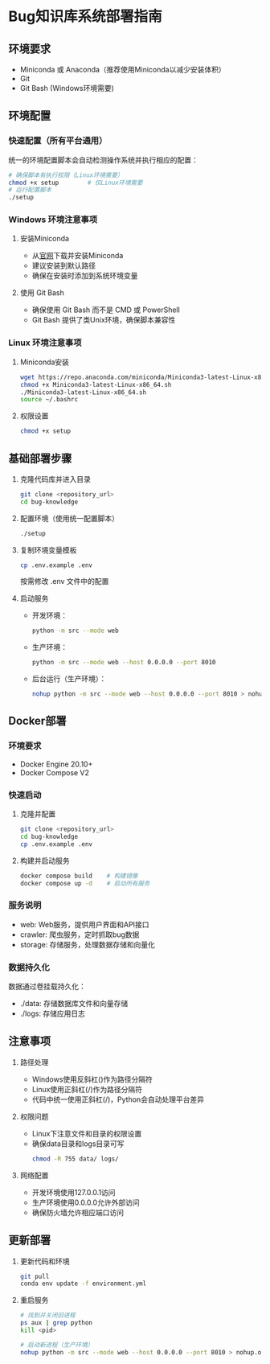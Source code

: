 # Bug知识库系统部署指南

## 环境要求

- Miniconda 或 Anaconda（推荐使用Miniconda以减少安装体积）
- Git
- Git Bash (Windows环境需要)

## 环境配置

### 快速配置（所有平台通用）

统一的环境配置脚本会自动检测操作系统并执行相应的配置：

```bash
# 确保脚本有执行权限（Linux环境需要）
chmod +x setup        # 仅Linux环境需要
# 运行配置脚本
./setup
```

### Windows 环境注意事项

1. 安装Miniconda
   - 从[官网](https://docs.conda.io/projects/miniconda/en/latest/)下载并安装Miniconda
   - 建议安装到默认路径
   - 确保在安装时添加到系统环境变量

2. 使用 Git Bash
   - 确保使用 Git Bash 而不是 CMD 或 PowerShell
   - Git Bash 提供了类Unix环境，确保脚本兼容性

### Linux 环境注意事项

1. Miniconda安装
   ```bash
   wget https://repo.anaconda.com/miniconda/Miniconda3-latest-Linux-x86_64.sh
   chmod +x Miniconda3-latest-Linux-x86_64.sh
   ./Miniconda3-latest-Linux-x86_64.sh
   source ~/.bashrc
   ```

2. 权限设置
   ```bash
   chmod +x setup
   ```

## 基础部署步骤

1. 克隆代码库并进入目录
   ```bash
   git clone <repository_url>
   cd bug-knowledge
   ```

2. 配置环境（使用统一配置脚本）
   ```bash
   ./setup
   ```

3. 复制环境变量模板
   ```bash
   cp .env.example .env
   ```
   按需修改 .env 文件中的配置

4. 启动服务
   - 开发环境：
     ```bash
     python -m src --mode web
     ```
   - 生产环境：
     ```bash
     python -m src --mode web --host 0.0.0.0 --port 8010
     ```
   - 后台运行（生产环境）：
     ```bash
     nohup python -m src --mode web --host 0.0.0.0 --port 8010 > nohup.out 2>&1 &
     ```

## Docker部署

### 环境要求
- Docker Engine 20.10+
- Docker Compose V2

### 快速启动
1. 克隆并配置
   ```bash
   git clone <repository_url>
   cd bug-knowledge
   cp .env.example .env
   ```

2. 构建并启动服务
   ```bash
   docker compose build    # 构建镜像
   docker compose up -d    # 启动所有服务
   ```

### 服务说明
- web: Web服务，提供用户界面和API接口
- crawler: 爬虫服务，定时抓取bug数据
- storage: 存储服务，处理数据存储和向量化

### 数据持久化
数据通过卷挂载持久化：
- ./data: 存储数据库文件和向量存储
- ./logs: 存储应用日志

## 注意事项

1. 路径处理
   - Windows使用反斜杠(\)作为路径分隔符
   - Linux使用正斜杠(/)作为路径分隔符
   - 代码中统一使用正斜杠(/)，Python会自动处理平台差异

2. 权限问题
   - Linux下注意文件和目录的权限设置
   - 确保data目录和logs目录可写
     ```bash
     chmod -R 755 data/ logs/
     ```

3. 网络配置
   - 开发环境使用127.0.0.1访问
   - 生产环境使用0.0.0.0允许外部访问
   - 确保防火墙允许相应端口访问

## 更新部署

1. 更新代码和环境
   ```bash
   git pull
   conda env update -f environment.yml
   ```

2. 重启服务
   ```bash
   # 找到并关闭旧进程
   ps aux | grep python
   kill <pid>
   
   # 启动新进程（生产环境）
   nohup python -m src --mode web --host 0.0.0.0 --port 8010 > nohup.out 2>&1 &
   ```
